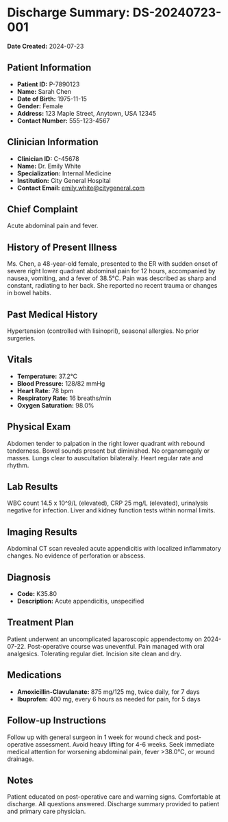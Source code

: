 # Discharge Summary: DS-20240723-001
**Date Created:** 2024-07-23

## Patient Information
*   **Patient ID:** P-7890123
*   **Name:** Sarah Chen
*   **Date of Birth:** 1975-11-15
*   **Gender:** Female
*   **Address:** 123 Maple Street, Anytown, USA 12345
*   **Contact Number:** 555-123-4567

## Clinician Information
*   **Clinician ID:** C-45678
*   **Name:** Dr. Emily White
*   **Specialization:** Internal Medicine
*   **Institution:** City General Hospital
*   **Contact Email:** emily.white@citygeneral.com

## Chief Complaint
Acute abdominal pain and fever.

## History of Present Illness
Ms. Chen, a 48-year-old female, presented to the ER with sudden onset of severe right lower quadrant abdominal pain for 12 hours, accompanied by nausea, vomiting, and a fever of 38.5°C. Pain was described as sharp and constant, radiating to her back. She reported no recent trauma or changes in bowel habits.

## Past Medical History
Hypertension (controlled with lisinopril), seasonal allergies. No prior surgeries.

## Vitals
*   **Temperature:** 37.2°C
*   **Blood Pressure:** 128/82 mmHg
*   **Heart Rate:** 78 bpm
*   **Respiratory Rate:** 16 breaths/min
*   **Oxygen Saturation:** 98.0%

## Physical Exam
Abdomen tender to palpation in the right lower quadrant with rebound tenderness. Bowel sounds present but diminished. No organomegaly or masses. Lungs clear to auscultation bilaterally. Heart regular rate and rhythm.

## Lab Results
WBC count 14.5 x 10^9/L (elevated), CRP 25 mg/L (elevated), urinalysis negative for infection. Liver and kidney function tests within normal limits.

## Imaging Results
Abdominal CT scan revealed acute appendicitis with localized inflammatory changes. No evidence of perforation or abscess.

## Diagnosis
*   **Code:** K35.80
*   **Description:** Acute appendicitis, unspecified

## Treatment Plan
Patient underwent an uncomplicated laparoscopic appendectomy on 2024-07-22. Post-operative course was uneventful. Pain managed with oral analgesics. Tolerating regular diet. Incision site clean and dry.

## Medications
*   **Amoxicillin-Clavulanate:** 875 mg/125 mg, twice daily, for 7 days
*   **Ibuprofen:** 400 mg, every 6 hours as needed for pain, for 5 days

## Follow-up Instructions
Follow up with general surgeon in 1 week for wound check and post-operative assessment. Avoid heavy lifting for 4-6 weeks. Seek immediate medical attention for worsening abdominal pain, fever >38.0°C, or wound drainage.

## Notes
Patient educated on post-operative care and warning signs. Comfortable at discharge. All questions answered. Discharge summary provided to patient and primary care physician.